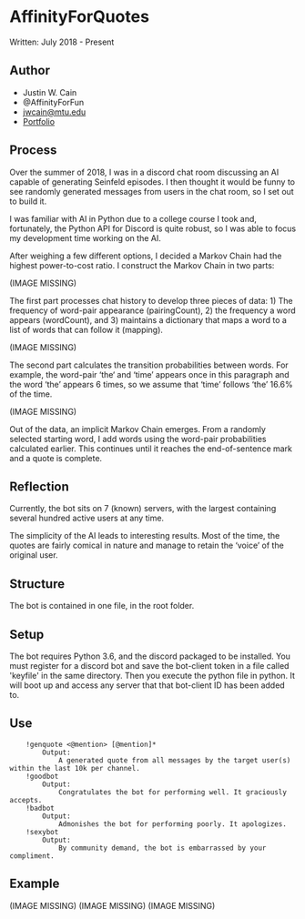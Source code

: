 # AffinityForQuotes
Written: July 2018 - Present
## Author
- Justin W. Cain 
- @AffinityForFun
- jwcain@mtu.edu
- [Portfolio](https://jwcain.github.io/Portfolio/)

## Process
Over the summer of 2018, I was in a discord chat room discussing an AI capable of generating Seinfeld episodes. I then thought it would be funny to see randomly generated messages from users in the chat room, so I set out to build it.

I was familiar with AI in Python due to a college course I took and, fortunately, the Python API for Discord is quite robust, so I was able to focus my development time working on the AI. 

After weighing a few different options, I decided a Markov Chain had the highest power-to-cost ratio. I construct the Markov Chain in two parts:

(IMAGE MISSING)

The first part processes chat history to develop three pieces of data: 1) The frequency of word-pair appearance (pairingCount), 2) the frequency a word appears (wordCount), and 3) maintains a dictionary that maps a word to a list of words that can follow it (mapping).

(IMAGE MISSING)

The second part calculates the transition probabilities between words. For example, the word-pair ‘the‘ and ‘time’ appears once in this paragraph and the word ‘the’ appears 6 times, so we assume that ‘time’ follows ‘the’ 16.6% of the time.

(IMAGE MISSING)

Out of the data, an implicit Markov Chain emerges. From a randomly selected starting word, I add words using the word-pair probabilities calculated earlier. This continues until it reaches the end-of-sentence mark and a quote is complete.
	
## Reflection 
Currently, the bot sits on 7 (known) servers, with the largest containing several hundred active users at any time.

The simplicity of the AI leads to interesting results. Most of the time, the quotes are fairly comical in nature and manage to retain the ‘voice’ of the original user.

## Structure
The bot is contained in one file, in the root folder. 
	
## Setup
The bot requires Python 3.6, and the discord packaged to be installed. You must register for a discord bot and save the bot-client token in a file called 'keyfile' in the same directory. Then you execute the python file in python. It will boot up and access any server that that bot-client ID has been added to.
	
## Use
```
	!genquote <@mention> [@mention]*
		Output:
			A generated quote from all messages by the target user(s) within the last 10k per channel.
	!goodbot
		Output:
			Congratulates the bot for performing well. It graciously accepts.
	!badbot
		Output:
			Admonishes the bot for performing poorly. It apologizes.
	!sexybot
		Output:
			By community demand, the bot is embarrassed by your compliment.
```
			
## Example
(IMAGE MISSING)
(IMAGE MISSING)
(IMAGE MISSING)	
	
